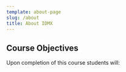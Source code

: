 ```yaml
---
template: about-page
slug: /about
title: About IDMX
---
```


## Course Objectives

Upon completion of this course students will:
